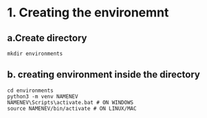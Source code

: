 # 1. Creating the environemnt
## a.Create directory
```
mkdir environments
```

## b. creating environment inside the directory
```
cd environments
python3 -m venv NAMENEV
NAMENEV\Scripts\activate.bat # ON WINDOWS
source NAMENEV/bin/activate # ON LINUX/MAC
```
